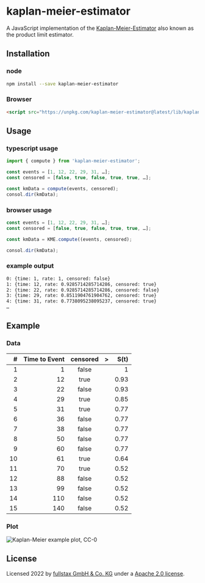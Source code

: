 # kaplan-meier-estimator

A JavaScript implementation of the [Kaplan-Meier-Estimator](https://en.wikipedia.org/wiki/Kaplan%E2%80%93Meier_estimator) also known as the product limit estimator.

## Installation

### node

```sh
npm install --save kaplan-meier-estimator
```

### Browser

```html
<script src="https://unpkg.com/kaplan-meier-estimator@latest/lib/kaplan-meier-estimator.umd.js">
```

## Usage

### typescript usage

```ts
import { compute } from 'kaplan-meier-estimator';

const events = [1, 12, 22, 29, 31, …];
const censored = [false, true, false, true, true, …];

const kmData = compute(events, censored);
consol.dir(kmData);
```

### browser usage

```javascript
const events = [1, 12, 22, 29, 31, …];
const censored = [false, true, false, true, true, …];

const kmData = KME.compute((events, censored);

consol.dir(kmData);
```

### example output

```sh
0: {time: 1, rate: 1, censored: false}
1: {time: 12, rate: 0.9285714285714286, censored: true}
2: {time: 22, rate: 0.9285714285714286, censored: false}
3: {time: 29, rate: 0.8511904761904762, censored: true}
4: {time: 31, rate: 0.7738095238095237, censored: true}
…
```

## Example

### Data

|   # | Time to Event | censored | >   | S(t) |
| --: | ------------: | :------: | --- | ---: |
|   1 |             1 |  false   |     |    1 |
|   2 |            12 |   true   |     | 0.93 |
|   3 |            22 |  false   |     | 0.93 |
|   4 |            29 |   true   |     | 0.85 |
|   5 |            31 |   true   |     | 0.77 |
|   6 |            36 |  false   |     | 0.77 |
|   7 |            38 |  false   |     | 0.77 |
|   8 |            50 |  false   |     | 0.77 |
|   9 |            60 |  false   |     | 0.77 |
|  10 |            61 |   true   |     | 0.64 |
|  11 |            70 |   true   |     | 0.52 |
|  12 |            88 |  false   |     | 0.52 |
|  13 |            99 |  false   |     | 0.52 |
|  14 |           110 |  false   |     | 0.52 |
|  15 |           140 |  false   |     | 0.52 |

### Plot

![Kaplan-Meier example plot, CC-0](https://upload.wikimedia.org/wikipedia/commons/f/f9/Kaplan-Meier-sample-plot.svg)

## License

Licensed 2022 by [fullstax GmbH & Co. KG](https://www.fullstax.de) under a [Apache 2.0 license](./LICENSE).
